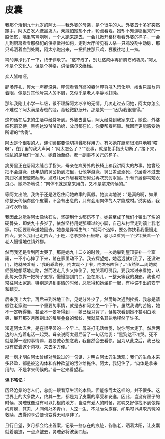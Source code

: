 # 皮囊

我那个活到九十九岁的阿太——我外婆的母亲，是个很牛的人。外婆五十多岁突然撒手，阿太白发人送黑发人。亲戚怕她想不开，轮流看着。她却不知道哪里来的一股愤怒，嘴里骂骂咧咧，一个人跑来跑去。一会儿掀开棺材看看外婆的样子，一会儿到厨房看看那祭祀的供品做得如何，走到大厅听见有人杀一只鸡没割中动脉，那只鸡洒着血到处跳，阿太小跑出来，一把抓住那只鸡，狠狠往地上一摔。

鸡的脚挣扎了一下，终于停歇了。“这不结了，别让这肉体再折腾它的魂灵。”阿太不是个文化人，但是个神婆，讲话偶尔文绉绉。

众人皆喑哑。

那场葬礼，阿太一声都没哭。即使看着外婆的躯体即将进入焚化炉，她也只是乜斜着眼，像是对其他号哭人的不屑，又似乎是老人平静地打盹。

那年我刚上小学一年级，很不理解阿太冰冷的无情。几次走过去问她，阿太你怎么不难过？阿太满是寿斑的脸，竟轻微舒展开，那是笑——“因为我很舍得。”

这句话在后来的生活中经常听到。外婆去世后，阿太经常到我家来住，她说，外婆临死前交待，黑狗达没爷爷奶奶，父母都在忙，你要帮着照顾。我因而更能感受她所谓的“舍得”。

阿太是个很狠的人，连切菜都要像切排骨那样用力。有次她在厨房很冷静地喊“哎呀”，在厅里的我大声问：“阿太怎么了？”“没事，就是把手指头切断了。”接下来，慌乱的是我们一家人，她自始至终，都一副事不关己的样子。

病房里正在帮阿太缝合手指头，母亲在病房外的长椅上和我讲阿太的故事。她曾经把不会游泳，还年幼的舅公扔到海里，让他学游泳，舅公差点溺死，邻居看不过去跳到水里把他救起来。没过几天邻居看她把舅公再次扔到水里。所有邻居都骂她没良心，她冷冷地说：“肉体不就是拿来用的，又不是拿来伺候的。”

等阿太出院，我终于还是没忍住问她故事的真假。她淡淡地说：“是真的啊，如果你整天伺候你这个皮囊，不会有出息的，只有会用肉体的人才能成材。”说实话，我当时没听懂。

我因此总觉得阿太像块石头，坚硬到什么都伤不了。她甚至成了我们小镇出了名的硬骨头，即使九十多岁了，依然坚持用她那缠过的小脚，自己从村里走到镇上我老家。每回要雇车送她回去，她总是异常生气：“就两个选择，要么你扶着我慢慢走回去，要么我自己走回去。”于是，老家那条石板路，总可以看到一个少年扶着一个老人慢慢地往镇外挪。

然而我还是看到阿太哭了。那是她九十二岁的时候，一次她攀到屋顶要补一个窟窿，一不小心摔了下来，躺在家里动不了。我去探望她，她远远就听到了，还没进门，她就哭着喊：“我的乖曾孙，阿太动不了啦，阿太被困住了。”虽然第二周她就倔强地想落地走路，然而没走几步又摔倒了。她哭着叮嘱我，要我常过来看她，从此每天依靠一把椅子支撑，慢慢挪到门口，坐在那儿，一整天等我的身影。我也时常往阿太家跑，特别是遇到事情的时候，总觉得和她坐在一起，有种说不出的安宁和踏实。

后来我上大学，再后来到外地工作，见她分外少了。然而每次遇到挫折，我总是请假往老家跑——一个重要的事情，就是去和阿太坐一个下午。虽然我说的苦恼，她不一定听得懂，甚至不一定听得到——她已经耳背了，但每次看到她不甚明白地笑，展开那岁月雕刻出的层层叠叠的皱纹，我就莫名其妙地释然了许多。

知道阿太去世，是在很平常的一个早上。母亲打电话给我，说你阿太走了。然后两边的人抱着电话一起哭。母亲说阿太最后留了一句话给我：“黑狗达不准哭。死不就是脚一蹬的事情嘛，要是诚心想念我，我自然会去看你。因为从此之后，我已经没有皮囊这个包袱。来去多方便。”

那一刻才明白阿太曾经对我说过的一句话，才明白阿太的生活观：我们的生命本来多轻盈，都是被这肉体和各种欲望的污浊给拖住。阿太，我记住了。“肉体是拿来用的，不是拿来伺候的。”请一定来看望我。

**读书笔记：**

历经沧桑的老人们，总能一眼看穿生活的本质。但能像阿太这样的，并不很多。这世界上的大多数人，终其一生，都是为了皮囊的享受和安逸，因此，当没有房子的时候，灵魂就像没有可以扎根的地方，当没有爱人的时候，灵魂又好像找不到依靠的肩膀，其实，人间何处不青山，人这一生，不过匆匆旅客，如果可以换取灵魂的救赎，皮囊的享受便也变得无可厚非了。

且行且望，岁月都会给出答案，记录一些存在的痕迹，待临老，晒着太阳，让皮囊就着痕迹，一点点皱去，灵魂必将波澜四起。